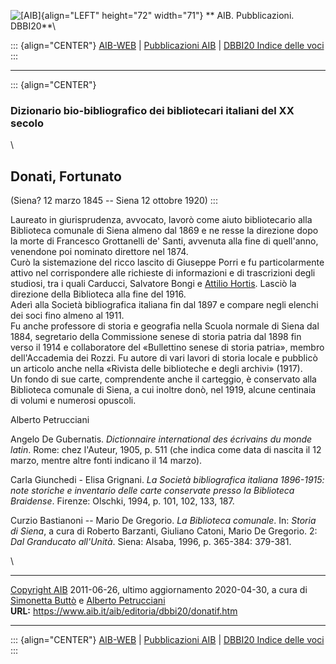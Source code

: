 ![\[AIB\]](/aib/wi/aibv72.gif){align="LEFT" height="72" width="71"}
** AIB. Pubblicazioni. DBBI20**\

::: {align="CENTER"}
[AIB-WEB](/) \| [Pubblicazioni AIB](/pubblicazioni/) \| [DBBI20 Indice
delle voci](dbbi20.htm)
:::

------------------------------------------------------------------------

::: {align="CENTER"}
### Dizionario bio-bibliografico dei bibliotecari italiani del XX secolo

\

## Donati, Fortunato

(Siena? 12 marzo 1845 -- Siena 12 ottobre 1920)
:::

Laureato in giurisprudenza, avvocato, lavorò come aiuto bibliotecario
alla Biblioteca comunale di Siena almeno dal 1869 e ne resse la
direzione dopo la morte di Francesco Grottanelli de\' Santi, avvenuta
alla fine di quell\'anno, venendone poi nominato direttore nel 1874.\
Curò la sistemazione del ricco lascito di Giuseppe Porri e fu
particolarmente attivo nel corrispondere alle richieste di informazioni
e di trascrizioni degli studiosi, tra i quali Carducci, Salvatore Bongi
e [Attilio Hortis](hortis.htm). Lasciò la direzione della Biblioteca
alla fine del 1916.\
Aderì alla Società bibliografica italiana fin dal 1897 e compare negli
elenchi dei soci fino almeno al 1911.\
Fu anche professore di storia e geografia nella Scuola normale di Siena
dal 1884, segretario della Commissione senese di storia patria dal 1898
fin verso il 1914 e collaboratore del «Bullettino senese di storia
patria», membro dell\'Accademia dei Rozzi. Fu autore di vari lavori di
storia locale e pubblicò un articolo anche nella «Rivista delle
biblioteche e degli archivi» (1917).\
Un fondo di sue carte, comprendente anche il carteggio, è conservato
alla Biblioteca comunale di Siena, a cui inoltre donò, nel 1919, alcune
centinaia di volumi e numerosi opuscoli.

Alberto Petrucciani

Angelo De Gubernatis. *Dictionnaire international des écrivains du monde
latin*. Rome: chez l\'Auteur, 1905, p. 511 (che indica come data di
nascita il 12 marzo, mentre altre fonti indicano il 14 marzo).

Carla Giunchedi - Elisa Grignani. *La Società bibliografica italiana
1896-1915: note storiche e inventario delle carte conservate presso la
Biblioteca Braidense*. Firenze: Olschki, 1994, p. 101, 102, 133, 187.

Curzio Bastianoni -- Mario De Gregorio. *La Biblioteca comunale*. In:
*Storia di Siena*, a cura di Roberto Barzanti, Giuliano Catoni, Mario De
Gregorio. 2: *Dal Granducato all\'Unità*. Siena: Alsaba, 1996, p.
365-384: 379-381.

\

------------------------------------------------------------------------

[Copyright AIB](/su-questo-sito/dichiarazione-di-copyright-aib-web/)
2011-06-26, ultimo aggiornamento 2020-04-30, a cura di [Simonetta
Buttò](/aib/redazione3.htm) e [Alberto
Petrucciani](/su-questo-sito/redazione-aib-web/)\
**URL:** https://www.aib.it/aib/editoria/dbbi20/donatif.htm

------------------------------------------------------------------------

::: {align="CENTER"}
[AIB-WEB](/) \| [Pubblicazioni AIB](/pubblicazioni/) \| [DBBI20 Indice
delle voci](dbbi20.htm)
:::
